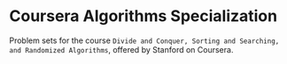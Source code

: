# Coursera Algorithms Specialization
Problem sets for the course `Divide and Conquer, Sorting and Searching, and Randomized Algorithms`, offered by Stanford on Coursera.
